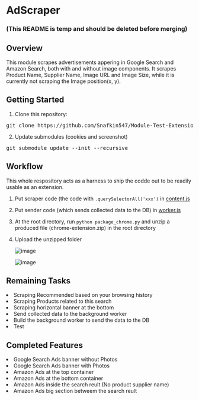 # AdScraper 
### (This README is temp and should be deleted before merging)

## Overview
This module scrapes advertisements appering in Google Search and Amazon Search, both with and without image components.
It scrapes Product Name, Supplier Name, Image URL and Image Size, while it is currently not scraping the Image position(x, y).

## Getting Started
1) Clone this repository:
<pre>
git clone https://github.com/Snafkin547/Module-Test-Extension.git
</pre>

2) Update submodules (cookies and screenshot)
<pre>
git submodule update --init --recursive
</pre>


## Workflow

This whole respository acts as a harness to ship the codde out to be readily usable as an extension.

1) Put scraper code (the code with `.querySelectorAll('xxx')` in <a href="https://github.com/Snafkin547/Module-Test-Extension/blob/AD_scraper/modules/AdScraper/js/content.js">content.js</a>

2) Put sender code (which sends collected data to the DB) in <a href="https://github.com/Snafkin547/Module-Test-Extension/blob/AD_scraper/modules/AdScraper/js/worker.js">worker.js </a>

3) At the root directory, run `python package_chrome.py` and unzip a produced file (chrome-extension.zip) in the root directory

4) Upload the unzipped folder 
<ul>

<Step1>

![image](https://user-images.githubusercontent.com/62607343/207383200-c0599d5c-afbe-4905-8968-33c4f03be86e.png)


<Step2>

![image](https://user-images.githubusercontent.com/62607343/207383385-cf3cbc16-852d-4030-80ed-99e886f2b4d6.png)

</ul>

## Remaining Tasks

<li> Scraping Recommended based on your browsing history
<li> Scraping Products related to this search
<li> Scraping horizontal banner at the bottom

<li> Send collected data to the background worker
<li> Build the background worker to send the data to the DB

<li> Test
 
## Completed Features

<li> Google Search Ads banner without Photos
<li> Google Search Ads banner with Photos  

<li> Amazon Ads at the top container
<li> Amazon Ads at the bottom container  
<li> Amazon Ads inside the search reult (No product supplier name)
<li> Amazon Ads big section betweem the search reult
  
